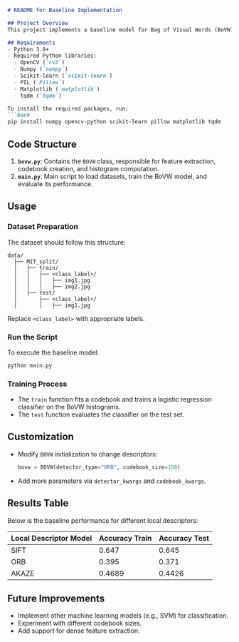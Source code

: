 ```markdown
# README for Baseline Implementation

## Project Overview
This project implements a baseline model for Bag of Visual Words (BoVW) with various local descriptors. The model is used to extract visual features from images and classify them using a logistic regression model. It supports descriptors such as **SIFT**, **ORB**, and **AKAZE**.

## Requirements
- Python 3.8+
- Required Python libraries:
  - OpenCV (`cv2`)
  - Numpy (`numpy`)
  - Scikit-learn (`scikit-learn`)
  - PIL (`Pillow`)
  - Matplotlib (`matplotlib`)
  - tqdm (`tqdm`)

To install the required packages, run:
```bash
pip install numpy opencv-python scikit-learn pillow matplotlib tqdm
```

## Code Structure
1. **`bovw.py`**: Contains the `BOVW` class, responsible for feature extraction, codebook creation, and histogram computation.
2. **`main.py`**: Main script to load datasets, train the BoVW model, and evaluate its performance.

## Usage

### Dataset Preparation
The dataset should follow this structure:
```
data/
  ├── MIT_split/
  │   ├── train/
  │   │   ├── <class_label>/
  │   │   │   ├── img1.jpg
  │   │   │   ├── img2.jpg
  │   ├── test/
  │       ├── <class_label>/
  │       │   ├── img1.jpg
```
Replace `<class_label>` with appropriate labels.

### Run the Script
To execute the baseline model:
```bash
python main.py
```

### Training Process
- The `train` function fits a codebook and trains a logistic regression classifier on the BoVW histograms.
- The `test` function evaluates the classifier on the test set.

## Customization
- Modify `BOVW` initialization to change descriptors:
  ```python
  bovw = BOVW(detector_type="ORB", codebook_size=100)
  ```
- Add more parameters via `detector_kwargs` and `codebook_kwargs`.

## Results Table
Below is the baseline performance for different local descriptors:

| Local Descriptor Model | Accuracy Train | Accuracy Test |
|-------------------------|----------------|---------------|
| SIFT                   | 0.647          | 0.645         |
| ORB                    | 0.395          | 0.371         |
| AKAZE                  | 0.4689         | 0.4426        |

## Future Improvements
- Implement other machine learning models (e.g., SVM) for classification.
- Experiment with different codebook sizes.
- Add support for dense feature extraction.
```